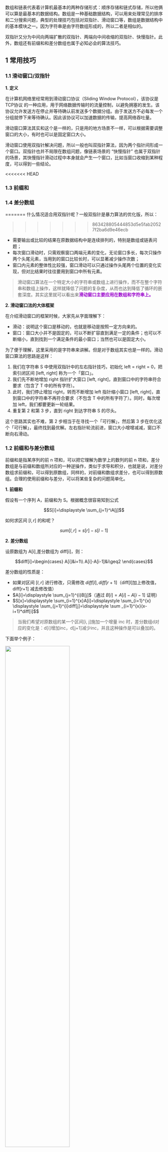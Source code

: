 数组和链表代表着计算机最基本的两种存储形式：顺序存储和链式存储，所以他俩可以算是最基本的数据结构。数组是一种基础数据结构，可以用来处理常见的排序和二分搜索问题，典型的处理技巧包括对双指针、滑动窗口等，数组是数据结构中的基本模块之一。因为字符串是由字符数组形成的，所以二者是相似的。

双指针⼜分为中间向两端扩散的双指针、两端向中间收缩的双指针、快慢指针。此外，数组还有前缀和和差分数组也属于必知必会的算法技巧。

## 1 常用技巧
### 1.1 滑动窗口/双指针

**1. 定义**

在计算机网络里经常用到滑动窗口协议（Sliding Window Protocol），该协议是 TCP协议 的一种应用，用于网络数据传输时的流量控制，以避免拥塞的发生。该协议允许发送方在停止并等待确认前发送多个数据分组。由于发送方不必每发一个分组就停下来等待确认。因此该协议可以加速数据的传输，提高网络吞吐量。

滑动窗口算法其实和这个是一样的，只是用的地方场景不一样，可以根据需要调整窗口的大小，有时也可以是固定窗口大小。

滑动窗口使用双指针解决问题，所以一般也叫双指针算法，因为两个指针间形成一个窗口。双指针也并不局限在数组问题，像链表场景的 “快慢指针” 也属于双指针的场景，其快慢指针滑动过程中本身就会产生一个窗口，比如当窗口收缩到某种程度，可以得到一些结论。

<<<<<<< HEAD
### 1.3 前缀和


### 1.4 差分数组

=======
什么情况适合用双指针呢？一般双指针是暴力算法的优化版，所以：
>>>>>>> 863428805444853d5e5fab20527f2ba6d9e46ecb

- 需要输出或比较的结果在原数据结构中是连续排列的，特别是数组或链表问题；
- 每次窗口滑动时，只需观察窗口两端元素的变化，无论窗口多长，每次只操作两个头尾元素，当用到的窗口比较长时，可以显著减少操作次数；
- 窗口内元素的整体性比较强，窗口滑动可以只通过操作头尾两个位置的变化实现，但对比结果时往往要用到窗口中所有元素。



> 滑动窗口算法在一个特定大小的字符串或数组上进行操作，而不在整个字符串和数组上操作，这样就降低了问题的复杂度，从而也达到降低了循环的嵌套深度。其实这里就可以看出来<font color=#9900CC><strong>滑动窗口主要应用在数组和字符串上。</strong></font>


**2. 滑动窗口法的大体框架**

在介绍滑动窗口的框架时候，大家先从字面理解下：
- 滑动：说明这个窗口是移动的，也就是移动是按照一定方向来的。
- 窗口：窗口大小并不是固定的，可以不断扩容直到满足一定的条件；也可以不断缩小，直到找到一个满足条件的最小窗口；当然也可以是固定大小。

为了便于理解，这里采用的是字符串来讲解。但是对于数组其实也是一样的。滑动窗口算法的思路是这样：

1. 我们在字符串 S 中使用双指针中的左右指针技巧，初始化 left = right = 0，把索引闭区间 [left, right] 称为一个「窗口」。
2. 我们先不断地增加 right 指针扩大窗口 [left, right]，直到窗口中的字符串符合要求（包含了 T 中的所有字符）。
3. 此时，我们停止增加 right，转而不断增加 left 指针缩小窗口 [left, right]，直到窗口中的字符串不再符合要求（不包含 T 中的所有字符了）。同时，每次增加 left，我们都要更新一轮结果。
4. 重复第 2 和第 3 步，直到 right 到达字符串 S 的尽头。

这个思路其实也不难，第 2 步相当于在寻找一个「可行解」，然后第 3 步在优化这个「可行解」，最终找到最优解。左右指针轮流前进，窗口大小增增减减，窗口不断向右滑动。





### 1.2 前缀和与差分数组

前缀和是指某序列的前 n 项和，可以把它理解为数学上的数列的前 n 项和，差分数组是与前缀和数组所对应的一种逆操作，类似于求导和积分，也就是说，对差分数组求前缀和，可以得到原数组，同样的，对前缀和数组求差分，也可以得到原数组。合理的使用前缀和与差分，可以将某些复杂的问题简单化。

**1. 前缀和**

假设有一个序列 A，前缀和为 S。根据概念很容易知到公式

$$S[i]=\displaystyle \sum_{j=1}^iA[j]$$

如何求区间 $[l,r]$ 的和呢？

$$sum[l,r]=s[r]-s[l-1]$$

**2. 差分数组**

设原数组为 A[i],差分数组为 diff[i]，则：

$$diff[i]=\begin{cases} A[i]&i=1\\ A[i]-A[i-1]&i\geq2 \end{cases}$$


差分数组的性质是：
- 如果对区间 $[l,r]$ 进行修改，只需修改 $diff[l], diff[r+1]$（diff[l]加上修改值，diff[r+1] 减去修改值）
- $A[i]=\displaystyle \sum_{j=1}^{i}B[j]$（通过 $B[i]=A[i]-A[i-1]$ 证明）
- $S[x]=\displaystyle \sum_{i=1}^{x}A[i]=\displaystyle \sum_{i=1}^{x} \displaystyle \sum_{j=1}^{i}diff[j]=\displaystyle \sum _{i=1}^{x}(x-i+1)*diff[i]$$

> 当我们希望对原数组的某一个区间[i, j]施加一个增量 inc 时，差分数组d对应的变化是：d[i]增加inc，d[j+1]减少inc，并且这种操作是可以叠加的。

下面举个例子：

<img src ="https://img-blog.csdnimg.cn/83077c9e4b54423397418b869910227b.png#pic_center" width = 64%>

差分数组是一个辅助数组，从侧面来表示给定某一数组的变化，一般用来对数组进行区间修改的操作。

还是上面那个表里的例子，我们需要进行以下操作：
1. 将区间[1，4]的数值全部加上3
2. 将区间[3，5]的数值全部减去5

很简单对吧，你可以进行枚举。但是如果给你的数据量是 $1\times e^5$，操作量 $1\times e^5$，限时1000ms你暴力枚举能莽的过去吗？慢到你怀疑人生直接。这时我们就需要使用到差分数组了。

其实当你将原始数组中元素同时加上或者减掉某个数，那么他们的差分数组其实是不会变化的。

利用这个思想，咱们将区间缩小，缩小的例子中的区间 [1,4] 吧这是你会发现只有 d[1] 和 d[5] 发生了变化，而 d[2], d[3], d[4]却保持着原样，

<img src ="https://img-blog.csdnimg.cn/9ecb494bbaf24dec92c88f3de9d2ab9e.png#pic_center" width = 64%>

进行下一个操作，

<img src ="https://img-blog.csdnimg.cn/1b8075b18478477bbb20549f422a0d6c.png#pic_center" width = 64%>

这时我们就会发现这样一个规律，当对一个区间进行增减某个值的时候，他的差分数组对应的区间左端点的值会同步变化，而他的右端点的后一个值则会相反地变化，其实这个很好理解。

本部分参考自：[差分详解+例题](https://blog.csdn.net/qq_44786250/article/details/100056975)


也就是说，当我们需要对原数组的不同区间施加不同的增量，我们只要按规则修改差分数组即可。所以，差分数组的主要适⽤场景是频繁对原始数组的某个区间的元素进⾏增减，但只能是区间元素同时增加或减少相同的数的情况才能用。

有 $n$ 个数，$m$ 个操作，每一次操作，将 $x~y$ 区间的所有数增加 $z$；最后有 $q$ 个询问，每一次询问求出 $x~y$ 的区间和。设原数组为 $A[i]$。其步骤为：
- 先求出差分数组 $B[i]=A[i]−A[i−1]$
- 在根据 $m$ 个造作修改 $B[i]$
- 求修改后的 $A[i]=A[i−1]+B[i]$
- 求前缀和 $S[i]=S[i−1]+A[i]$
- 最后输出区间和 $sum[x,y]=S[y]−S[x−1]$

## 2 常见题型
### 2.1 删除数组元素
- 掌握数组删除元素的直接覆盖操作
- 双指针法

题库列表：
<blockquote> 
<ul><li><p>27. <a href="https://leetcode-cn.com/problems/remove-element" target="_blank">移除元素</a> （快慢指针）</p>
<li><p>26. <a href="https://leetcode-cn.com/problems/remove-duplicates-from-sorted-array" target="_blank">删除有序数组中的重复项</a> （快慢指针）</p>
<li><p>80. <a href="https://leetcode-cn.com/problems/remove-duplicates-from-sorted-array-ii" target="_blank">删除有序数组中的重复项 II</a></p></li>
<li><p>75. <a href="https://leetcode-cn.com/problems/sort-colors/" target="_blank">颜色分类</a>（双指针，三色旗，小米笔试）</p></li></ul>
</blockquote> 

**27. 移除元素**

题目描述：给你一个数组 nums 和一个值 val，你需要 原地 移除所有数值等于 val 的元素，并返回移除后数组的新长度。不要使用额外的数组空间，你必须仅使用 $O(1)$ 额外空间并 原地 修改输入数组。元素的顺序可以改变。你不需要考虑数组中超出新长度后面的元素。


```python
class Solution:
    def removeElement(self, nums: List[int], val: int) -> int:
        '''拷贝覆盖'''
        ans = 0
        for num in nums:
            if num!= val:
                nums[ans] = num
                ans += 1
        return ans
```


**26. 删除有序数组中的重复项**

题目描述：给你一个 升序排列 的数组 nums ，请你 原地 删除重复出现的元素，使每个元素 只出现一次 ，返回删除后数组的新长度。元素的 相对顺序 应该保持 一致 。

```python
class Solution:
    def removeDuplicates(self, nums: List[int]) -> int:
        slow, fast = 0, 1
        while fast < len(nums):
            if nums[fast] != nums[slow]:
                slow += 1
                nums[slow] = nums[fast]
            fast += 1
        
        return slow + 1
```
<img src ="https://img-blog.csdnimg.cn/1d4a8c6760ad491db13253c570a055ac.gif#pic_center" width = 48%>




**80. 删除有序数组中的重复项 II**

题目描述：给你一个有序数组 nums ，请你 原地 删除重复出现的元素，使得出现次数超过两次的元素只出现两次 ，返回删除后数组的新长度。不要使用额外的数组空间，你必须在 原地 修改输入数组 并在使用 $O(1)$ 额外空间的条件下完成。

```python
class Solution:
    def removeDuplicates(self, nums: List[int]) -> int:
        slow, fast = 1, 2
        while fast < len(nums):
            if nums[fast] != nums[slow-1]:
                slow += 1
                nums[slow] = nums[fast]
            fast += 1
        return  slow + 1
```
<img src ="https://img-blog.csdnimg.cn/4ed7086e27e04f34bb2a545260cad190.gif#pic_center" width = 48%>

**通用解法：**

为了让解法更具有一般性，我们将原问题的「最多保留 1 位」修改为「最多保留 k 位」。
对于此类问题，我们应该进行如下考虑：

由于是保留 k 个相同数字，对于前 k 个数字，我们可以直接保留。

对于后面的任意数字，能够保留的前提是：与当前写入的位置前面的第 k 个元素进行比较，不相同则保留。

此时，初始化时指针 p 指向数组的起始位置（nums[k-1]），指针 q 指向指针 p 的后一个位置（nums[k]）。随着指针 q 不断向后移动，将指针 q 指向的元素与指 p 指向的元素进行比较：

- 如果nums[q] ≠ nums[p-k+1]，那么nums[p + 1] = nums[q]；
- 如果nums[q] = nums[p]，那么指针q继续向后查找；


**75. 颜色分类**
题目描述：给定一个包含红色、白色和蓝色、共 n 个元素的数组 nums ，原地对它们进行排序，使得相同颜色的元素相邻，并按照红色、白色、蓝色顺序排列。我们使用整数 0、 1 和 2 分别表示红色、白色和蓝色。

**1. 单指针**

```python
class Solution:
    def sortColors(self, nums: List[int]) -> None:
        i = 0
        length = len(nums)
        for j in range(length):
            if nums[j] == 0:
                nums[i], nums[j] = nums[j], nums[i]
                i += 1
        for k in range(i, length):
            if nums[k] == 1:
                nums[k], nums[i] = nums[i], nums[k]
                i += 1
```
<img src ="https://img-blog.csdnimg.cn/e394454d9f7045328dd7f7379271dc01.gif#pic_center" width = 48%>

**2. 双指针**

```python
class Solution:
    def sortColors(self, nums: List[int]) -> None:
        # 定义三个变量，p0 表示数组最左边0的区域，p1是数组最右边2的区域
        i, p0, p1 = 0, 0 , len(nums)-1
        while i <= p1:
            # 如果当前指向的是 0，就把这个元素交换到数组左边
			# 也就是跟 p0 指针交换，之后cur，p0 就往前一动一位
            if nums[i] == 0:
                nums[i], nums[p0] = nums[p0], nums[i]
                p0 += 1
                i += 1
            # 如果当前指向的是2，就把这个元素交换到数组右边
			# 也就是跟p2指针交换，注意此时cur指针就不用移动了
			# 因为右边的一片区域都是2，只要把元素交换过去就可以了，cur不用移动
            elif nums[i] == 2:
                nums[i], nums[p1] = nums[p1], nums[i]
                p1 -= 1
            # 如果是1的话，就不用交换	
            else:
                i += 1
```

<img src ="https://img-blog.csdnimg.cn/1c5e2825d6734c959541f7dac7bc3834.gif#pic_center" width = 48%>


### 2.2 双指针技巧

题库列表：
<blockquote> 
<ul><li><p><a href="https://leetcode-cn.com/problems/merge-sorted-array/" target="_blank">88. 合并两个有序数组</a>：<mark>如何将数组所有元素整体后移，防止数组覆盖？</mark></p></li>
<li><p><a href="https://leetcode-cn.com/problems/two-sum-ii-input-array-is-sorted/" target="_blank">167. 两数之和 II - 输入有序数组</a>（有序数列的首尾双指针）</p></li>
<li><p><a href="https://leetcode-cn.com/problems/valid-palindrome/" target="_blank">125. 验证回文串</a></p></li>
<li><p><a href="https://leetcode-cn.com/problems/reverse-vowels-of-a-string/" target="_blank">345. 反转字符串中的元音字母</a></p></li>
<li><p><a href="https://leetcode-cn.com/problems/container-with-most-water/" target="_blank">11. 盛最多水的容器</a>：<strong>经典题目</strong></p></li>
<li><p><a href="https://leetcode-cn.com/problems/minimum-size-subarray-sum/" target="_blank">209. 长度最小的子数组</a>：<strong>滑动窗口</strong></p></li></ul>
</blockquote> 


**88. 合并两个有序数组**
题目描述：给你两个按 非递减顺序 排列的整数数组 nums1 和 nums2，另有两个整数 m 和 n ，分别表示 nums1 和 nums2 中的元素数目。请你 合并 nums2 到 nums1 中，使合并后的数组同样按 非递减顺序 排列

**逆向双指针**

```python
class Solution:
    def merge(self, nums1: List[int], m: int, nums2: List[int], n: int) -> None:
        """
        nums1[m:] = nums2               # 直接合并后排序
        nums1.sort()           
        """
        p0, p1, p2 = m-1, n-1, m+n-1
        while p0 >= 0 or p1 >= 0:
            if p0 == -1:
                nums1[p2] = nums2[p1]
                p1 -= 1
            elif p1 == -1:
                nums1[p2] = nums1[p0]
                p0 -= 1
            elif nums1[p0] > nums2[p1]:
                nums1[p2] = nums1[p0]
                p0 -= 1
            else:
                nums1[p2] = nums2[p1]
                p1 -= 1
            p2 -= 1
```

<img src ="https://img-blog.csdnimg.cn/e774063fb7da49bebb6fc252d8ed82d5.gif#pic_center" width = 48%>

**167. 两数之和 II - 输入有序数组**

题目描述：给你一个下标从 1 开始的整数数组 numbers ，该数组已按 非递减顺序排列  ，请你从数组中找出满足相加之和等于目标数 target 的两个数。如果设这两个数分别是 numbers[index1] 和 numbers[index2] ，则 1 <= index1 < index2 <= numbers.length 。以长度为 2 的整数数组 [index1, index2] 的形式返回这两个整数的下标 index1 和 index2。

```python
class Solution:
    def twoSum(self, numbers: List[int], target: int) -> List[int]:
        head, tail = 0, len(numbers)-1
        while head < tail:
            two_sum = numbers[head] + numbers[tail]
            if two_sum == target:
                return [head+1, tail+1]
            elif two_sum > target:
                tail -= 1
            else:
                head += 1
```

**125. 验证回文串**

题目描述：如果在将所有大写字符转换为小写字符、并移除所有非字母数字字符之后，短语正着读和反着读都一样。则可以认为该短语是一个 回文串。字母和数字都属于字母数字字符。

```python
import re
class Solution:
    def isPalindrome(self, s: str) -> bool:
        '''
        # 思路一：正则表达式
        if not s:
            return True
        s = s.lower()
        pattern = re.compile(r'[^a-z0-9]')   # 正则表达式，把数字和字母都剔除掉
        new_str = pattern.sub('', s)
        return new_str == new_str[::-1]
        '''
        # 字符串预处理
        new_str = ''.join(ch.lower() for ch in s if ch.isalnum())
        return new_str == new_str[::-1]
```
这里使用了正则表达式移除所有非字母数字字符，然后判断新的字符串是否是回文，也可以使用双指针，直接一次遍历，遇到字母数字字符就进行判断。

**345. 反转字符串中的元音字母**

题目描述：给你一个字符串 s ，仅反转字符串中的所有元音字母，并返回结果字符串。元音字母包括 'a'、'e'、'i'、'o'、'u'，且可能以大小写两种形式出现不止一次。

```python
class Solution:
    def reverseVowels(self, s: str) -> str:
        str_set = set("aeiouAEIOU")
        head, tail = 0, len(s) - 1
        str_list = list(s)
        while head < tail:
            if str_list[head] in str_set and str_list[tail] in str_set:
                str_list[head], str_list[tail] = str_list[tail], str_list[head]
                head += 1
                tail -= 1
            elif str_list[head] in str_set and str_list[tail] not in str_set:
                tail -= 1
            elif str_list[head] not in str_set and str_list[tail] in str_set:
                head += 1
            else:
                head += 1
                tail -= 1
        return ''.join(str_list)
```


**11. 盛最多水的容器**
<<<<<<< HEAD
题目描述：

```python
=======
>>>>>>> 863428805444853d5e5fab20527f2ba6d9e46ecb

题目描述：给定一个长度为 n 的整数数组 height 。有 n 条垂线，第 i 条线的两个端点是 (i, 0) 和 (i, height[i]) 。找出其中的两条线，使得它们与 x 轴共同构成的容器可以容纳最多的水。返回容器可以储存的最大水量。


```python
class Solution:
    def maxArea(self, height: List[int]) -> int:
        # 双指针，移动小的那一边
        head, tail = 0, len(height)-1
        res = 0
        while head < tail:
            if height[head] < height[tail]:
                res = max(res, height[head]*(tail-head))
                head += 1
            else:
                res = max(res, height[tail]*(tail-head))
                tail -= 1
        return res
```

<img src ="https://img-blog.csdnimg.cn/92c37ceecb7d4b7eb4f57682f1ef2a78.gif#pic_center" width = 48%>



**209. 长度最小的子数组**

题目描述：给定一个含有 n 个正整数的数组和一个正整数 target。找出该数组中满足其和 ≥ target 的长度最小的 连续子数组 $[nums_l, nums_{l+1}, ..., nums_{r-1}, nums_r]$，并返回其长度。如果不存在符合条件的子数组，返回 0。

```python
class Solution:
    def minSubArrayLen(self, target: int, nums: List[int]) -> int:
        '''
        我们把数组中的右指针右移，直到总和大于等于 target 为止，记录个数。然后左指针右移，直到队列中元素的和小于 target 为止，记录个数。重复，直到右指针到达队尾。
        '''
        if min(nums) > target or sum(nums) < target:
            return 0
        min_len = inf
        head, tail = 0, 0
        total = 0
        while tail < len(nums):     # 右指针滑动
            total += nums[tail]
            while total >= target:  # 固定右指针，滑动左指针，求最小子数组
                min_len = min(min_len, tail - head + 1)
                total -= nums[head]
                head += 1
            tail += 1

        return min_len
```

**56. 合并区间**

题目描述：以数组 intervals 表示若干个区间的集合，其中单个区间为 $intervals[i] = [starti, endi]$。请你合并所有重叠的区间，并返回 一个不重叠的区间数组，该数组需恰好覆盖输入中的所有区间。


```python
class Solution:
    def merge(self, intervals: List[List[int]]) -> List[List[int]]:
        result= []
        intervals.sort(key=lambda x:x[0])
        for interval in intervals:
            # 如果列表为空，或者当前区间与上一区间不重合，直接添加
            if not result or result[-1][1] < interval[0]:
                result.append(interval)
            else:
                # 否则的话，我们就可以与上一区间进行合并
                result[-1][1] = max(result[-1][1], interval[1])
        return result
```

**303. 区域和检索 - 数组不可变**

题目描述：
<img src ="https://img-blog.csdnimg.cn/41eb77563ec24c6a8101fb836b01e645.png#pic_center" width = 80%>

**一维前缀和**

```python
class NumArray:

    def __init__(self, nums: List[int]):
        self.nums_array = [0]            # 便于计算累加和
        for i in range(len(nums)):
            self.nums_array.append(self.nums_array[i] + nums[i])  # 计算nums累加和

    def sumRange(self, left: int, right: int) -> int:
        return self.nums_array[right+1] - self.nums_array[left]
````
<img src ="https://img-blog.csdnimg.cn/4b31ae76da124c33816a1437e36a8b0c.gif#pic_center" width = 64%>


**304. 二维区域和检索 - 矩阵不可变**
题目描述：
<img src ="https://img-blog.csdnimg.cn/02deedef42174fb0a41d60810be4927e.png#pic_center" width = 80%>

二维前缀和
```python
class NumMatrix:

    def __init__(self, matrix: List[List[int]]):
        m, n = len(matrix), len(matrix[0])                  # 矩阵的行和列
        self.pre_sum = [[0]*(n+1) for _ in range(m+1)]      # 构造一维前缀和矩阵
        for i in range(m):
            for j in range(n):
                self.pre_sum[i+1][j+1] = self.pre_sum[i+1][j] + self.pre_sum[i][j+1] - self.pre_sum[i][j] + matrix[i][j]

    def sumRegion(self, row1: int, col1: int, row2: int, col2: int) -> int:
        return (self.pre_sum[row2+1][col2+1] - self.pre_sum[row1][col2+1] - self.pre_sum[row2+1][col1] + self.pre_sum[row1][col1])
```

**370. 区间加法**

题目描述：假设你有一个长度为n的数组，初始情况下所有的数字均为0，你将会被给出k个更新的操作。其中，每个操作会被表示为一个三元组: [startIndex, endIndex, inc]，你需要将子数组 A[startIndex, endIndex]（包括startlndex和endIndex）增加 inc。
请你返回 k 次操作后的数组。


```python
class Solution:
    def getModifiedArray(self, length: int, updates: List[List[int]]) -> List[int]:
        diff = [0] * (length+1)  # 末尾多个0，防止越界
        
        for update in updates:
            start, end, inc = update[0], update[1], update[2]
            diff[start] += inc
            diff[end + 1] -= inc
        
        for i in range(1, length):
            diff[i] += diff[i - 1]            # 对差分数组求前缀和便可得到原数组
            
        return diff[:-1]
```

**1109. 航班预订统计**

题目描述：这里有 n 个航班，它们分别从 1 到 n 进行编号。有一份航班预订表 bookings ，表中第 $i$ 条预订记录 $bookings[i] = [first_i, last_i, seats_i]$ 意味着在从 $first_i$ 到 $last_i$（包含 $first_i$ 和 $last_i$）的 每个航班 上预订了 $seats_i$ 个座位。请你返回一个长度为 n 的数组 answer，里面的元素是每个航班预定的座位总数。

```python
class Solution:
    def corpFlightBookings(self, bookings: List[List[int]], n: int) -> List[int]:
        diff = [0] * (n+1)
        for booking in bookings:
            start, end, inc = booking[0], booking[1], booking[2]
            diff[start] += inc
            if end < n:             # 没在末尾添加0，要判断一下边界
                diff[end+1] -= inc
        for i in range(1, n+1):
            diff[i] += diff[i-1]
        return diff[1:]
```

**1094. 拼车**

题目描述：车上最初有 capacity 个空座位。车只能向一个方向行驶（也就是说，不允许掉头或改变方向），给定整数 capacity 和一个数组 trips ,  $trip[i] = [numPassengers_i, from_i, to_i]$ 表示第 $i$ 次旅行有 $numPassengers_i$ 乘客，接他们和放他们的位置分别是 $from_i$ 和 $to_i$。这些位置是从汽车的初始位置向东的公里数。当且仅当你可以在所有给定的行程中接送所有乘客时，返回 true，否则请返回 false。

```python
class Solution:
    def carPooling(self, trips: List[List[int]], capacity: int) -> bool:
        diff = [0] * (1001)      # 题目中最多有1001个车站
        max_station = 0          # 找到车站数
        for trip in trips:
            inc, start, end = trip[0], trip[1], trip[2]
            diff[start] += inc
            diff[end] -= inc      # 第end站乘客已经下车，这里就不用end+1
            max_station = max(max_station, end)
        for i in range(1, max_station+1): # 进行区间求和
            diff[i] += diff[i-1]
        if max(diff[:max_station]) > capacity:
            return False
        return True
```

### 2.3 剑指offer 数组题

> 这部分留给找工作的时候，刷剑指offer 和 Code Top100，再来整理

题库列表：
<blockquote> 
<ul><li><a href="https://leetcode-cn.com/problems/shu-zu-zhong-zhong-fu-de-shu-zi-lcof/" target="_blank">【剑指 Offer】3. 数组中重复的数字</a>(HashSet 特点)</li><li><a href="https://www.cnblogs.com/gzshan/p/10716061.html" target="_blank">【剑指Offer】4. 二维数组中的查找</a>(首尾双指针)</li><li><a href="https://www.cnblogs.com/gzshan/p/10735252.html" target="_blank">【剑指Offer】11. 旋转数组的最小数字</a>（二分查找）</li><li><a href="https://leetcode-cn.com/problems/da-yin-cong-1dao-zui-da-de-nwei-shu-lcof/" target="_blank">【剑指Offer 】17. 打印从1到最大的n位数</a>(字符串加法)</li><li><a href="https://www.cnblogs.com/gzshan/p/10764984.html" target="_blank">【剑指Offer】21. 调整数组顺序使奇数位于偶数前面</a>（快排收尾双指针）</li><li><a href="https://www.cnblogs.com/gzshan/p/10783970.html" target="_blank">【剑指Offer】29. 顺时针打印矩阵</a>(打印)</li><li><a href="https://www.cnblogs.com/gzshan/p/10810298.html" target="_blank">【剑指Offer】39. 数组中出现次数超过一半的数字</a>(分治、摩尔投票法)</li><li><a href="https://leetcode-cn.com/problems/zui-xiao-de-kge-shu-lcof/" target="_blank">【剑指 Offer】40. 最小的k个数</a>(排序算法、大根堆小根堆)</li><li><a href="https://www.cnblogs.com/gzshan/p/10834178.html" target="_blank">【剑指Offer】51. 数组中的逆序对</a>（归并排序）</li><li><a href="https://leetcode-cn.com/problems/zai-pai-xu-shu-zu-zhong-cha-zhao-shu-zi-lcof/" target="_blank">【剑指 Offer】53 - I. 在排序数组中查找数字 I</a>(二分查找缩小范围)</li><li><a href="https://leetcode-cn.com/problems/que-shi-de-shu-zi-lcof/" target="_blank">【剑指 Offer 】53 - II. 0～n-1中缺失的数字</a>（二分查找缩小范围）</li><li><a href="https://leetcode-cn.com/problems/shu-zu-zhong-shu-zi-chu-xian-de-ci-shu-lcof/" target="_blank">【剑指 Offer】 56 - I. 数组中数字出现的次数</a>(二进制异或)</li><li><a href="https://leetcode-cn.com/problems/shu-zu-zhong-shu-zi-chu-xian-de-ci-shu-ii-lcof/" target="_blank">【剑指 Offer 】56 - II. 数组中数字出现的次数 II</a>（二进制求和）</li><li><a href="https://leetcode-cn.com/problems/he-wei-sde-liang-ge-shu-zi-lcof/" target="_blank">【剑指 Offer】 57. 和为s的两个数字</a>(首尾双指针)</li></ul>
</blockquote> 

**3. 数组中重复的数字**

题目描述：
```python

```



**4. 二维数组中的查找**

题目描述：
```python

```




**11. 旋转数组的最小数字**

题目描述：
```python

```


**17. 打印从1到最大的n位数**

题目描述：
```python

```



**21. 调整数组顺序使奇数位于偶数前面**

题目描述：
```python

```



**29. 顺时针打印矩阵**

题目描述：
```python

```


**39. 数组中出现次数超过一半的数字**

题目描述：
```python

```



**40. 最小的k个数**

题目描述：
```python

```


**51. 数组中的逆序对**

题目描述：
```python

```


**53 - I. 在排序数组中查找数字 I**

题目描述：
```python

```



**53 - II. 0～n-1中缺失的数字**

题目描述：
```python

```




**56 - I. 数组中数字出现的次数**

题目描述：
```python

```



**56 - II. 数组中数字出现的次数 II**

题目描述：
```python

```


**57. 和为s的两个数字**

题目描述：
```python

```



_____

## 参考
- 数组+常见题型与解题策略：[https://blog.csdn.net/qq_42647903/article/details/120594856](https://blog.csdn.net/qq_42647903/article/details/120594856)
- 差分详解+例题：[https://blog.csdn.net/qq_44786250/article/details/100056975](https://blog.csdn.net/qq_44786250/article/details/100056975)
- 算法与数据结构（一）：滑动窗口法总结：[https://blog.csdn.net/Dby_freedom/article/details/89066140](https://blog.csdn.net/Dby_freedom/article/details/89066140)